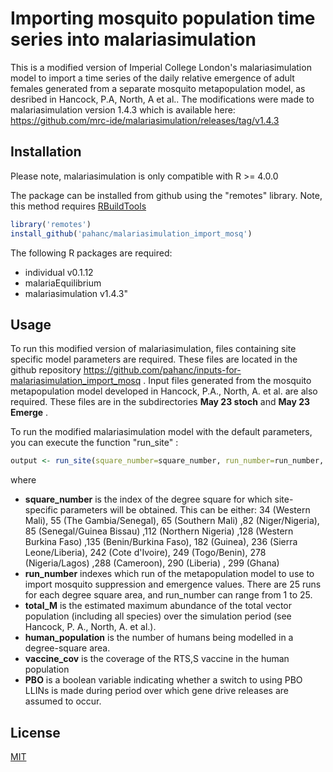 
# Importing mosquito population time series into malariasimulation

This is a modified version of Imperial College London's malariasimulation model to import a time series of the daily relative emergence of adult females generated from a separate mosquito metapopulation model, as desribed in Hancock, P.A, North, A et al.. The modifications were made to malariasimulation version 1.4.3 which is available here:
https://github.com/mrc-ide/malariasimulation/releases/tag/v1.4.3

## Installation

Please note, malariasimulation is only compatible with R >= 4.0.0

The package can be installed from github using the "remotes" library. Note, this
method requires [RBuildTools](https://cran.r-project.org/bin/windows/Rtools/)

```R
library('remotes')
install_github('pahanc/malariasimulation_import_mosq')
```

The following R packages are required:
* individual v0.1.12
* malariaEquilibrium 
* malariasimulation v1.4.3"

## Usage

To run this modified version of malariasimulation, files containing site specific model parameters are required. These files are located in the github repository https://github.com/pahanc/inputs-for-malariasimulation_import_mosq . Input files generated from the mosquito metapopulation model developed in Hancock, P.A., North, A. et al. are also required.  These files are in the subdirectories **May 23 stoch** and **May 23 Emerge** .


To run the modified malariasimulation model with the default parameters, you
can execute the function "run_site" :

```R
output <- run_site(square_number=square_number, run_number=run_number, total_M=totalM, human_population=human_population, vaccine_cov=vaccine_cov, PBO=PBO)
```
where
*  **square_number** is the index of the degree square for which site-specific parameters will be obtained.
   This can be either: 34 (Western Mali),  55 (The Gambia/Senegal),  65 (Southern Mali)  ,82 (Niger/Nigeria), 85 (Senegal/Guinea Bissau) ,112 (Northern Nigeria) ,128 (Western Burkina Faso) ,135 (Benin/Burkina Faso), 182 (Guinea), 236 (Sierra Leone/Liberia), 242 (Cote d'Ivoire), 249 (Togo/Benin), 278 (Nigeria/Lagos) ,288 (Cameroon), 290 (Liberia) , 299 (Ghana)
*  **run_number** indexes which run of the metapopulation model to use to import mosquito suppression and emergence values. There are 25 runs for each degree square area, and run_number can range from 1 to 25.
*  **total_M** is the estimated maximum abundance of the total vector population (including all species) over the simulation period (see Hancock, P. A., North, A. et al.).
*   **human_population** is the number of humans being modelled in a degree-square area.
*   **vaccine_cov** is the coverage of the RTS,S vaccine in the human population
*  **PBO** is a boolean variable indicating whether a switch to using PBO LLINs is made during period over which gene drive releases are assumed to occur.


## License
[MIT](https://choosealicense.com/licenses/mit/)
